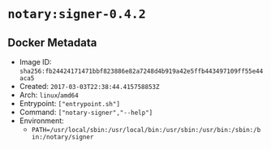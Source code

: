 # `notary:signer-0.4.2`

## Docker Metadata

- Image ID: `sha256:fb24424171471bbf823886e82a7248d4b919a42e5ffb443497109ff55e44aca5`
- Created: `2017-03-03T22:38:44.415758853Z`
- Arch: `linux`/`amd64`
- Entrypoint: `["entrypoint.sh"]`
- Command: `["notary-signer","--help"]`
- Environment:
  - `PATH=/usr/local/sbin:/usr/local/bin:/usr/sbin:/usr/bin:/sbin:/bin:/notary/signer`
